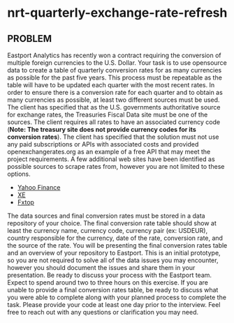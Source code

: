 # nrt-quarterly-exchange-rate-refresh
## PROBLEM
Eastport Analytics has recently won a contract requiring the conversion of multiple foreign
currencies to the U.S. Dollar. Your task is to use opensource data to create a table of quarterly
conversion rates for as many currencies as possible for the past five years. This process must be
repeatable as the table will have to be updated each quarter with the most recent rates.
In order to ensure there is a conversion rate for each quarter and to obtain as many currencies as
possible, at least two different sources must be used. The client has specified that as the U.S.
governments authoritative source for exchange rates, the Treasuries Fiscal Data site must be one of the
sources. The client requires all rates to have an associated currency code (**Note: The treasury site
does not provide currency codes for its conversion rates**). The client has specified that the solution
must not use any paid subscriptions or APIs with associated costs and provided openexchangerates.org
as an example of a free API that may meet the project requirements.
A few additional web sites have been identified as possible sources to scrape rates from, however
you are not limited to these options.
- [Yahoo Finance](https://finance.yahoo.com/quote/EURUSD%3DX/history?period1=1645401600&period2=1653091200&interval=1d&filter=history&frequency=1d&includeAdjustedClose=true)
- [XE](https://www.xe.com/currencytables/?from=USD&date=2021-05-01#table-section)
- [Fxtop](https://fxtop.com/en/historical-exchange-rates.php?A=1&C1=USD&C2=EUR&TR=1&MA=1&DD1=01&MM1=01&YYYY1=2001&B=1&P=&I=1&DD2=31&MM2=12&YYYY2=2021&btnOK=Go%21)

The data sources and final conversion rates must be stored in a data repository of your choice. The
final conversion rate table should show at least the currency name, currency code, currency pair (ex:
USDEUR), country responsible for the currency, date of the rate, conversion rate, and the source of the
rate.
You will be presenting the final conversion rates table and an overview of your repository to
Eastport. This is an initial prototype, so you are not required to solve all of the data issues you may
encounter, however you should document the issues and share them in your presentation. Be ready to
discuss your process with the Eastport team.
Expect to spend around two to three hours on this exercise. If you are unable to provide a final
conversion rates table, be ready to discuss what you were able to complete along with your planned
process to complete the task. Please provide your code at least one day prior to the interview. Feel free
to reach out with any questions or clarification you may need.